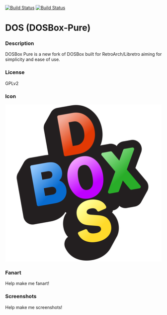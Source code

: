 [![Build Status](https://travis-ci.org/kodi-game/game.libretro.dosbox-pure.svg?branch=master)](https://travis-ci.org/kodi-game/game.libretro.dosbox-pure)
[![Build Status](https://ci.appveyor.com/api/projects/status/github/kodi-game/game.libretro.dosbox-pure?svg=true)](https://ci.appveyor.com/project/kodi-game/game-libretro-dosbox-pure)

# DOS (DOSBox-Pure)

### Description

DOSBox Pure is a new fork of DOSBox built for RetroArch/Libretro aiming for simplicity and ease of use.

### License

GPLv2

### Icon

![Icon](game.libretro.dosbox-pure/resources/icon.png)

### Fanart

Help make me fanart!

### Screenshots

Help make me screenshots!
